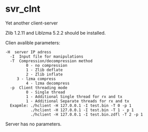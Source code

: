 # svr_clnt
Yet another client-server

Zlib 1.2.11 and Liblzma 5.2.2 should be installed.

Clien avalible parameters:

    -H  server IP adress
	  -I  Input file for manipulations
	  -T  Compression/decompression method
	         0 - no compression
	         1 - Zlib deflate
	         2 - Zlib inflate
		 3 - lzma compress
	         4 - lzma decompress
	  -p  Client threading mode
	         0 - Single thread
	         1 - Additional Single thread for rx and tx
	         1 - Additional Separate threads for rx and tx
	  Exapmle: ./hclient -H 127.0.0.1 -I test.bin -T 0 -p 1
	           ./hclient -H 127.0.0.1 -I test.bin -T 1 - p 1
	           ./hclient -H 127.0.0.1 -I test.bin.zdfl -T 2 -p 1
		   		   
Server has no parameters.
